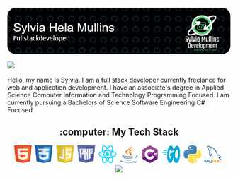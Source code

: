 ![Header](github-header-image%20(1).png)

  <img src="https://media.giphy.com/media/Qo2dupDib32rkTY4hX/giphy.gif"/>
<p align="center">
  
  Hello, my name is Sylvia. I am a full stack developer currently freelance for web and application development. I have an associate's degree in Applied Science Computer Information and Technology Programming Focused. I am currently pursuing a Bachelors of Science Software Engineering C# Focused. 
</p>




<div align="center">
  <h2>:computer: My Tech Stack</h2>
</div>



<div align="center">
<img src="https://github.com/Helasrebellion/codekyroundone/blob/main/Images/Logo/html.png?raw=true" title="HTML" alt="HTML" width="40" height="40"/>&nbsp;
<img src="https://github.com/Helasrebellion/codekyroundone/blob/main/Images/Logo/css.png?raw=true" title="CSS" alt="CSS" width="40" height="40"/>&nbsp;
<img src="https://github.com/Helasrebellion/codekyroundone/blob/main/Images/Logo/javascript.png?raw=true" title="JS" alt="JS" width="40" height="40"/>&nbsp;
<img src="https://github.com/Helasrebellion/codekyroundone/blob/main/Images/Logo/php_PNG23.png?raw=true" title="php" alt="php" width="40" height="40"/>&nbsp;
<img src="https://github.com/Helasrebellion/codekyroundone/blob/main/Images/Logo/react-js.png?raw=true" title="React" alt="React" width="40" height="40"/>&nbsp;
<img src="https://github.com/Helasrebellion/codekyroundone/blob/main/Images/Logo/java-programming-language.png?raw=true" title="Java" alt="Java " width="40" height="40"/>&nbsp;
<img src="https://github.com/Helasrebellion/codekyroundone/blob/main/Images/Logo/c.png?raw=true"  title="csharp" alt="csharp" width="40" height="40"/>&nbsp;
<img src="https://github.com/Helasrebellion/codekyroundone/blob/main/Images/Logo/go-programming-language.png?raw=true" title="go" alt="go" width="40" height="40"/>&nbsp;
<img src="https://github.com/Helasrebellion/codekyroundone/blob/main/Images/Logo/python-programming-language.png?raw=true" title="python" alt="python" width="40" height="40"/>&nbsp;
<img src="https://github.com/Helasrebellion/codekyroundone/blob/main/Images/Logo/mysql_PNG23.png?raw=true" title="mysql" alt="mysql" width="40" height="40"/>&nbsp;

</div>




<div align="center">
  <a href="https://github.com/anuraghazra/github-readme-stats">
    <img align="center" src="https://github-readme-stats.vercel.app/api/top-langs/?username=Helasrebellion&layout=compact&theme=vision-friendly-dark" />
  </a>
</div>
<div align="center">
<img src="https://komarev.com/ghpvc/?username=Helasrebellion&style=flat-square&color=blue" alt=""/>
</div>
